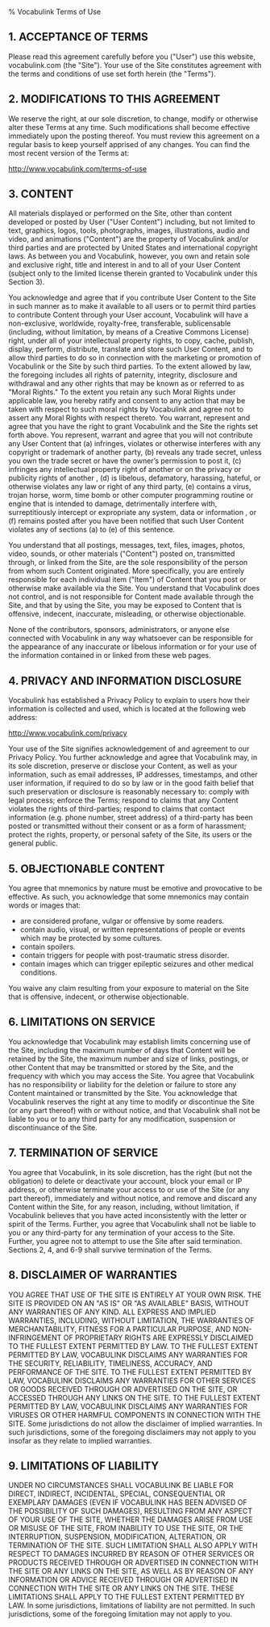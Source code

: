 % Vocabulink Terms of Use

## 1. ACCEPTANCE OF TERMS

Please read this agreement carefully before you ("User") use this website,
vocabulink.com (the "Site"). Your use of the Site constitutes agreement with
the terms and conditions of use set forth herein (the "Terms").

## 2. MODIFICATIONS TO THIS AGREEMENT

We reserve the right, at our sole discretion, to change, modify or otherwise
alter these Terms at any time. Such modifications shall become effective
immediately upon the posting thereof. You must review this agreement on a
regular basis to keep yourself apprised of any changes. You can find the most
recent version of the Terms at:

<http://www.vocabulink.com/terms-of-use>

## 3. CONTENT

All materials displayed or performed on the Site, other than content developed
or posted by User ("User Content") including, but not limited to text,
graphics, logos, tools, photographs, images, illustrations, audio and video,
and animations ("Content") are the property of Vocabulink and/or third parties
and are protected by United States and international copyright laws. As between
you and Vocabulink, however, you own and retain sole and exclusive right, title
and interest in and to all of your User Content (subject only to the limited
license therein granted to Vocabulink under this Section 3).

You acknowledge and agree that if you contribute User Content to the Site in
such manner as to make it available to all users or to permit third parties to
contribute Content through your User account, Vocabulink will have a
non-exclusive, worldwide, royalty-free, transferable, sublicensable (including,
without limitation, by means of a Creative Commons License) right, under all of
your intellectual property rights, to copy, cache, publish, display, perform,
distribute, translate and store such User Content, and to allow third parties
to do so in connection with the marketing or promotion of Vocabulink or the
Site by such third parties. To the extent allowed by law, the foregoing
includes all rights of paternity, integrity, disclosure and withdrawal and any
other rights that may be known as or referred to as "Moral Rights." To the
extent you retain any such Moral Rights under applicable law, you hereby ratify
and consent to any action that may be taken with respect to such moral rights
by Vocabulink and agree not to assert any Moral Rights with respect thereto.
You warrant, represent and agree that you have the right to grant Vocabulink
and the Site the rights set forth above. You represent, warrant and agree that
you will not contribute any User Content that (a) infringes, violates or
otherwise interferes with any copyright or trademark of another party, (b)
reveals any trade secret, unless you own the trade secret or have the owner’s
permission to post it, (c) infringes any intellectual property right of another
or on the privacy or publicity rights of another , (d) is libelous, defamatory,
harassing, hateful, or otherwise violates any law or right of any third party,
(e) contains a virus, trojan horse, worm, time bomb or other computer
programming routine or engine that is intended to damage, detrimentally
interfere with, surreptitiously intercept or expropriate any system, data or
information , or (f) remains posted after you have been notified that such User
Content violates any of sections (a) to (e) of this sentence.

You understand that all postings, messages, text, files, images, photos, video,
sounds, or other materials ("Content") posted on, transmitted through, or
linked from the Site, are the sole responsibility of the person from whom
such Content originated. More specifically, you are entirely responsible for
each individual item ("Item") of Content that you post or otherwise make
available via the Site. You understand that Vocabulink does not control, and is
not responsible for Content made available through the Site, and that by using
the Site, you may be exposed to Content that is offensive, indecent,
inaccurate, misleading, or otherwise objectionable.

None of the contributors, sponsors, administrators, or anyone else connected
with Vocabulink in any way whatsoever can be responsible for the appearance of
any inaccurate or libelous information or for your use of the information
contained in or linked from these web pages.

## 4. PRIVACY AND INFORMATION DISCLOSURE

Vocabulink has established a Privacy Policy to explain to users how their
information is collected and used, which is located at the following web
address:

<http://www.vocabulink.com/privacy>

Your use of the Site signifies acknowledgement of and agreement to our Privacy
Policy. You further acknowledge and agree that Vocabulink may, in its sole
discretion, preserve or disclose your Content, as well as your information,
such as email addresses, IP addresses, timestamps, and other user information,
if required to do so by law or in the good faith belief that such preservation
or disclosure is reasonably necessary to: comply with legal process; enforce
the Terms; respond to claims that any Content violates the rights of
third-parties; respond to claims that contact information (e.g. phone number,
street address) of a third-party has been posted or transmitted without their
consent or as a form of harassment; protect the rights, property, or personal
safety of the Site, its users or the general public.

## 5. OBJECTIONABLE CONTENT

You agree that mnemonics by nature must be emotive and provocative to be
effective. As such, you acknowledge that some mnemonics may contain words or
images that:

 - are considered profane, vulgar or offensive by some readers.
 - contain audio, visual, or written representations of people or events which
   may be protected by some cultures.
 - contain spoilers.
 - contain triggers for people with post-traumatic stress disorder.
 - contain images which can trigger epileptic seizures and other medical
   conditions.

You waive any claim resulting from your exposure to material on the Site that
is offensive, indecent, or otherwise objectionable.

## 6. LIMITATIONS ON SERVICE

You acknowledge that Vocabulink may establish limits concerning use of the
Site, including the maximum number of days that Content will be retained by the
Site, the maximum number and size of links, postings, or other Content that may
be transmitted or stored by the Site, and the frequency with which you may
access the Site. You agree that Vocabulink has no responsibility or liability
for the deletion or failure to store any Content maintained or transmitted by
the Site. You acknowledge that Vocabulink reserves the right at any time to
modify or discontinue the Site (or any part thereof) with or without notice,
and that Vocabulink shall not be liable to you or to any third party for any
modification, suspension or discontinuance of the Site.

## 7. TERMINATION OF SERVICE

You agree that Vocabulink, in its sole discretion, has the right (but not the
obligation) to delete or deactivate your account, block your email or IP
address, or otherwise terminate your access to or use of the Site (or any part
thereof), immediately and without notice, and remove and discard any Content
within the Site, for any reason, including, without limitation, if
Vocabulink believes that you have acted inconsistently with the letter or
spirit of the Terms. Further, you agree that Vocabulink shall not be liable to
you or any third-party for any termination of your access to the Site. Further,
you agree not to attempt to use the Site after said termination. Sections 2,
4, and 6-9 shall survive termination of the Terms.

## 8. DISCLAIMER OF WARRANTIES

YOU AGREE THAT USE OF THE SITE IS ENTIRELY AT YOUR OWN RISK. THE SITE IS
PROVIDED ON AN "AS IS" OR "AS AVAILABLE" BASIS, WITHOUT ANY WARRANTIES OF ANY
KIND. ALL EXPRESS AND IMPLIED WARRANTIES, INCLUDING, WITHOUT LIMITATION, THE
WARRANTIES OF MERCHANTABILITY, FITNESS FOR A PARTICULAR PURPOSE, AND
NON-INFRINGEMENT OF PROPRIETARY RIGHTS ARE EXPRESSLY DISCLAIMED TO THE FULLEST
EXTENT PERMITTED BY LAW. TO THE FULLEST EXTENT PERMITTED BY LAW, VOCABULINK
DISCLAIMS ANY WARRANTIES FOR THE SECURITY, RELIABILITY, TIMELINESS, ACCURACY,
AND PERFORMANCE OF THE SITE. TO THE FULLEST EXTENT PERMITTED BY LAW, VOCABULINK
DISCLAIMS ANY WARRANTIES FOR OTHER SERVICES OR GOODS RECEIVED THROUGH OR
ADVERTISED ON THE SITE, OR ACCESSED THROUGH ANY LINKS ON THE SITE. TO THE
FULLEST EXTENT PERMITTED BY LAW, VOCABULINK DISCLAIMS ANY WARRANTIES FOR
VIRUSES OR OTHER HARMFUL COMPONENTS IN CONNECTION WITH THE SITE. Some
jurisdictions do not allow the disclaimer of implied warranties. In such
jurisdictions, some of the foregoing disclaimers may not apply to you insofar
as they relate to implied warranties.

## 9. LIMITATIONS OF LIABILITY

UNDER NO CIRCUMSTANCES SHALL VOCABULINK BE LIABLE FOR DIRECT, INDIRECT,
INCIDENTAL, SPECIAL, CONSEQUENTIAL OR EXEMPLARY DAMAGES (EVEN IF VOCABULINK HAS
BEEN ADVISED OF THE POSSIBILITY OF SUCH DAMAGES), RESULTING FROM ANY ASPECT OF
YOUR USE OF THE SITE, WHETHER THE DAMAGES ARISE FROM USE OR MISUSE OF THE SITE,
FROM INABILITY TO USE THE SITE, OR THE INTERRUPTION, SUSPENSION, MODIFICATION,
ALTERATION, OR TERMINATION OF THE SITE. SUCH LIMITATION SHALL ALSO APPLY WITH
RESPECT TO DAMAGES INCURRED BY REASON OF OTHER SERVICES OR PRODUCTS RECEIVED
THROUGH OR ADVERTISED IN CONNECTION WITH THE SITE OR ANY LINKS ON THE SITE, AS
WELL AS BY REASON OF ANY INFORMATION OR ADVICE RECEIVED THROUGH OR ADVERTISED
IN CONNECTION WITH THE SITE OR ANY LINKS ON THE SITE. THESE LIMITATIONS SHALL
APPLY TO THE FULLEST EXTENT PERMITTED BY LAW. In some jurisdictions,
limitations of liability are not permitted. In such jurisdictions, some of the
foregoing limitation may not apply to you.
